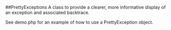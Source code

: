 ##PrettyExceptions
A class to provide a clearer, more informative display of an exception and 
associated backtrace.

See demo.php for an example of how to use a PrettyException object.